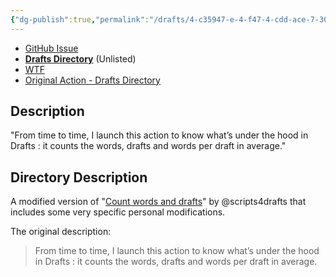 ```yaml
---
{"dg-publish":true,"permalink":"/drafts/4-c35947-e-4-f47-4-cdd-ace-7-30-e392-ad-43-f8/","dgHomeLink":true,"dgPassFrontmatter":false}
---
```


- [GitHub Issue](https://github.com/extratone/drafts/issues/70)
- [**Drafts Directory**](https://directory.getdrafts.com/a/2BA) (Unlisted)
- [WTF](https://davidblue.wtf/drafts/4C35947E-4F47-4CDD-ACE7-30E392AD43F8.html) 
- [Original Action - Drafts Directory](https://directory.getdrafts.com/a/1zz)

## Description

"From time to time, I launch this action to know what’s under the hood in Drafts : it counts the words, drafts and words per draft in average."

## Directory Description

A modified version of "[Count words and drafts](https://directory.getdrafts.com/a/1zz)" by @scripts4drafts that includes some very specific personal modifications. 

The original description:

> From time to time, I launch this action to know what’s under the hood in Drafts : it counts the words, drafts and words per draft in average.